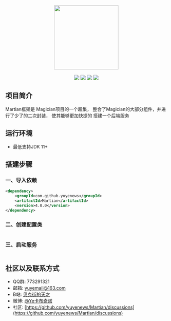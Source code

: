 <div align=center>
<img width="200px;" src="http://mars-framework.com/img/logo-github.png"/>
</div>

<br/>

<div align=center>

<img src="https://img.shields.io/badge/licenes-MIT-brightgreen.svg"/>
<img src="https://img.shields.io/badge/jdk-11+-brightgreen.svg"/>
<img src="https://img.shields.io/badge/maven-3.5.4+-brightgreen.svg"/>
<img src="https://img.shields.io/badge/release-master-brightgreen.svg"/>

</div>

## 项目简介

Martian框架是 Magician项目的一个超集，
整合了Magician的大部分组件，并进行了少了的二次封装，
使其能够更加快捷的 搭建一个后端服务

## 运行环境

- 最低支持JDK 11+

## 搭建步骤

### 一、导入依赖
```xml
<dependency>
    <groupId>com.github.yuyenews</groupId>
    <artifactId>Martian</artifactId>
    <version>4.0.0</version>
</dependency>

```
### 二、创建配置类
```java

```

### 三、启动服务
```java

```

## 社区以及联系方式

- QQ群: 773291321
- 邮箱: yuyemail@163.com
- B站: [贝克街的天才](https://space.bilibili.com/41981562)
- 微博: [@Ye卡布奇诺](https://weibo.com/tcyuye?sudaref=mars-framework.com&is_all=1)
- 社区: [https://github.com/yuyenews/Martian/discussions](https://github.com/yuyenews/Martian/discussions)